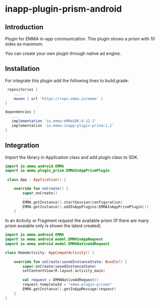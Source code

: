 # inapp-plugin-prism-android

## Introduction

Plugin for EMMA in-app communication. This plugin shows a prism with 10 sides as maximum. 

You can create your own plugin through native ad engine.

## Installation

For integrate this plugin add the following lines to build.grade:

```groovy
 repositories {
    ....
    maven { url 'https://repo.emma.io/emma' }
}

dependencies {
   ...
   implementation 'io.emma:eMMaSDK:4.12.1'
   implementation 'io.emma:inapp-plugin-prism:1.2'
}
```

## Integration

Import the library in Application class and add plugin class to SDK.

``` kotlin
import io.emma.android.EMMA
import io.emma.plugin_prism.EMMAInAppPrismPlugin
 
 class App : Application() {

    override fun onCreate() {
        super.onCreate()
        ....
        EMMA.getInstance().startSession(configuration)
        EMMA.getInstance().addInAppPlugins(EMMAInAppPrismPlugin())
    }

```

In an Activity or Fragment request the available prism (If there are many prism avaiable only is shown the latest created).

``` kotlin
import io.emma.android.EMMA
import io.emma.android.model.EMMAInAppRequest
import io.emma.android.model.EMMANativeAdRequest

class HomeActivity: AppCompatActivity() {
	
    override fun onCreate(savedInstanceState: Bundle?) {
        super.onCreate(savedInstanceState)
        setContentView(R.layout.activity_main)
        
        val request = EMMANativeAdRequest()
        request.templateId = "emma-plugin-prisma"
        EMMA.getInstance().getInAppMessage(request)
    }
}

```
